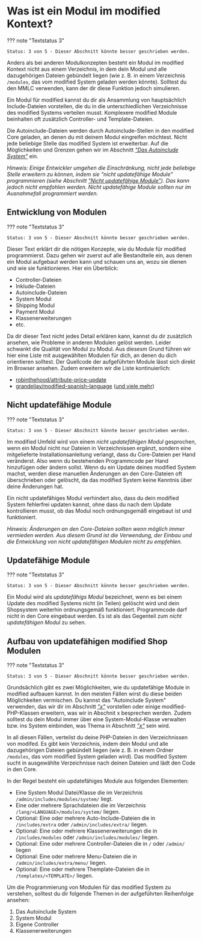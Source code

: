 # Was ist ein Modul im modified Kontext?

??? note "Textstatus 3"

    Status: 3 von 5 - Dieser Abschnitt könnte besser geschrieben werden.

Anders als bei anderen Modulkonzepten besteht ein Modul im modified Kontext nicht aus einem Verzeichnis, in dem dein Modul und alle dazugehörigen Dateien gebündelt liegen (wie z. B. in einem Verzeichnis `/modules`, das vom modified System geladen werden könnte). Solltest du den MMLC verwenden, kann der dir diese Funktion jedoch simulieren.

Ein Modul für modified kannst du dir als Ansammlung von hauptsächlich Include-Dateien vorstellen, die du in die unterschiedlichen Verzeichnisse des modified Systems verteilen musst. Komplexere modified Module beinhalten oft zusätzlich Controller- und Template-Dateien.

Die Autoinclude-Dateien werden durch Autoinclude-Stellen in den modified Core geladen, an denen du mit deinem Modul eingreifen möchtest. Nicht jede beliebige Stelle das modified System ist erweiterbar. Auf die Möglichkeiten und Grenzen gehen wir im Abschnitt [_"Das Autoinclude System"_](#) ein.

_Hinweis: Einige Entwickler umgehen die Einschränkung, nicht jede beliebige Stelle erweitern zu können, indem sie "nicht updatefähige Module" programmieren (siehe Abschnitt [_"Nicht updatefähige Module"_](#)). Das kann jedoch nicht empfohlen werden. Nicht updatefähige Module sollten nur im Ausnahmefall programmiert werden._

## Entwicklung von Modulen

??? note "Textstatus 3"

    Status: 3 von 5 - Dieser Abschnitt könnte besser geschrieben werden.

Dieser Text erklärt dir die nötigen Konzepte, wie du Module für modified programmierst. Dazu gehen wir zuerst auf alle Bestandteile ein, aus denen ein Modul aufgebaut werden kann und schauen uns an, wozu sie dienen und wie sie funktionieren. Hier ein Überblick:

-   Controller-Dateien
-   Inklude-Dateien
-   Autoinclude-Dateien
-   System Modul
-   Shipping Modul
-   Payment Modul
-   Klassenerweiterungen
-   etc.

Da dir dieser Text nicht jedes Detail erklären kann, kannst du dir zusätzlich ansehen, wie Probleme in anderen Modulen gelöst werden. Leider schwankt die Qualität von Modul zu Modul. Aus diesesm Grund führen wir hier eine Liste mit ausgewählten Modulen für dich, an denen du dich orientieren solltest. Der Quellcode der aufgeführten Module lässt sich direkt im Browser ansehen. Zudem erweitern wir die Liste kontinuierlich:

-   [robinthehood/attribute-price-update](https://github.com/RobinTheHood/attribute-price-update)
-   [grandeljay/modified-spanish-language](https://github.com/grandeljay/modified-spanish-language) ([und viele mehr](https://github.com/grandeljay?tab=repositories&q=modified-shop&type=public))

## Nicht updatefähige Module

??? note "Textstatus 3"

    Status: 3 von 5 - Dieser Abschnitt könnte besser geschrieben werden.

Im modified Umfeld wird von einem _nicht updatefähigen Modul_ gesprochen, wenn ein Modul nicht nur Dateien in Verzeichnissen ergänzt, sondern eine mitgelieferte Installationsanleitung verlangt, dass du Core-Dateien per Hand veränderst. Also wenn du bestehenden Programmcode per Hand hinzufügen oder ändern sollst. Wenn du ein Update deines modified System machst, werden diese manuellen Änderungen an den Core-Dateien oft überschrieben oder gelöscht, da das modified System keine Kenntnis über deine Änderungen hat.

Ein nicht updatefähiges Modul verhindert also, dass du dein modified System fehlerfrei updaten kannst, ohne dass du nach dem Update kontrollieren musst, ob das Modul noch ordnungsgemäß eingebaut ist und funktioniert.

_Hinweis: Änderungen an den Core-Dateien sollten wenn möglich immer vermieden werden. Aus diesem Grund ist die Verwendung, der Einbau und die Entwicklung von nicht updatefähigen Modulen nicht zu empfehlen._

## Updatefähige Module

??? note "Textstatus 3"

    Status: 3 von 5 - Dieser Abschnitt könnte besser geschrieben werden.

Ein Modul wird als _updatefähigs Modul_ bezeichnet, wenn es bei einem Update des modified Systems nicht (in Teilen) gelöscht wird und dein Shopsystem weiterhin ordnungsgemäß funktioniert. Programmcode darf nicht in den Core eingebaut werden. Es ist als das Gegenteil zum _nicht updatefähigen Modul_ zu sehen.

## Aufbau von updatefähigen modified Shop Modulen

??? note "Textstatus 3"

    Status: 3 von 5 - Dieser Abschnitt könnte besser geschrieben werden.

Grundsächlich gibt es zwei Möglichkeiten, wie du updatefähige Module in modified aufbauen kannst. In den meisten Fällen wirst du diese beiden Möglichkeiten vermischen. Du kannst das "Autoinclude System" verwenden, das wir dir im Abschnitt [_"x"_](#) vorstellen oder einige modified-PHP-Klassen erweitern, was wir in Abschnit x besprechen werden. Zudem solltest du dein Modul immer über eine System-Modul-Klasse verwalten bzw. ins System einbinden, was Thema in Abschnitt [_"x"_](#) sein wird.

In all diesen Fällen, verteilst du deine PHP-Dateien in den Verzeichnissen von modifed. Es gibt kein Verzeichnis, indem dein Modul und alle dazugehörigen Dateien gebündelt liegen (wie z. B. in einem Ordner `/modules`, das vom modified System geladen wird). Das modified System sucht in ausgewählte Verzeichnisse nach deinen Dateien und lädt den Code in den Core.

In der Regel besteht ein updatefähiges Module aus folgenden Elementen:

-   Eine System Modul Datei/Klasse die im Verzeichnis `/admin/includes/modules/system/` liegt.
-   Eine oder mehrere Sprachdateien die im Verzeichnis `/lang/<LANGUAGE>/modules/system/` liegen.
-   Optional: Eine oder mehrere Auto-Include-Dateien die in `/includes/extra` oder `/admin/includes/extra/` liegen.
-   Optional: Eine oder mehrere Klassenerweiterungen die in `/includes/modules` oder `/admin/includes/modules/` liegen.
-   Optional: Eine oder mehrere Controller-Dateien die in `/` oder `/admin/` liegen
-   Optional: Eine oder mehrere Menu-Dateien die in `/admin/includes/extra/menu/` liegen.
-   Optional: Eine oder mehrere Themplate-Dateien die in `/templates/<TEMPLATE>/` liegen.

Um die Programmierung von Modulen für das modified System zu verstehen, solltest du dir folgende Themen in der aufgeführten Reihenfolge ansehen:

1. Das Autoinclude System
1. System Modul
1. Eigene Controller
1. Klassenerweiterungen
